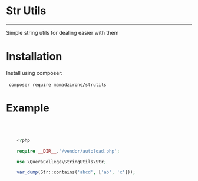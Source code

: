 # Str Utils

---

Simple string utils for dealing easier with them

# Installation

Install using composer:

‌```
composer require mamadzirone/strutils ‌```

# Example

‌

```php

    <?php

    require __DIR__.'/vendor/autoload.php';

    use \QueraCollege\StringUtils\Str;

    var_dump(Str::contains('abcd', ['ab', 'x']));
‌
```